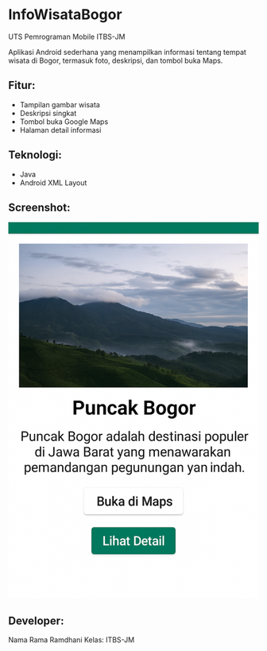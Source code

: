 # InfoWisataBogor

UTS Pemrograman Mobile ITBS-JM

Aplikasi Android sederhana yang menampilkan informasi tentang tempat wisata di Bogor, termasuk foto, deskripsi, dan tombol buka Maps.

## Fitur:
- Tampilan gambar wisata
- Deskripsi singkat
- Tombol buka Google Maps
- Halaman detail informasi

## Teknologi:
- Java
- Android XML Layout

## Screenshot:
![Screenshot Aplikasi](app/screenshots/puncak.png)

## Developer:
Nama Rama Ramdhani 
Kelas: ITBS-JM
